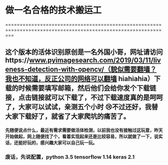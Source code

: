 # 做一名合格的技术搬运工

===============================================================================================================
## 这个版本的活体识别原创是一名外国小哥，网址请访问https://www.pyimagesearch.com/2019/03/11/liveness-detection-with-opencv/（貌似需要翻墙？我也不知道，反正公司的网络可以翻墙 hiahiahia）下载的时候需要填写邮箱，然后他们会给你发个下载链接，点击链接就可以下载了，不过下载速度真的是呵呵了，大家可以试试，亲测五个小时 😢不过还好，我替大家下载好了，就省了大家爬坑的痛苦了。

#### 先随便说点什么，最近有需求需要做活体检测，以前我也没有接触过这玩意，昨天开始做起，网上随便找了个，看着实现起来还是比较容易，所以就做了一下，说实话，还挺好玩的，感兴趣大家可以自己玩一玩。

### 废话，先说配置，python 3.5 tensorflow 1.14 keras 2.1 


